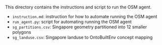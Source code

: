 This directory contains the instructions and script to run the OSM agent.
- `instruction.md`: instruction for how to automate running the OSM agent
- `run_agent.py`: script for automating running the OSM agent
- `sg_partitions.csv`: Singapore geometry partitioned into 12 smaller polygons
- `sg_landuse.csv`: Singapore landuse to OntoBuiltEnv concept mapping